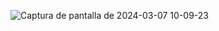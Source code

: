 ![Captura de pantalla de 2024-03-07 10-09-23](https://github.com/ITEC-BCN/dam-ta61-uf3-activitat-3-davidpinto_daielsalazar/assets/146827828/fa3d2090-7593-4472-901c-6a4c49ce201a)
